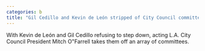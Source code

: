 ```yaml
---
categories: b
title: "Gil Cedillo and Kevin de León stripped of City Council committee posts over racist leak"
---
```

With Kevin de León and Gil Cedillo refusing to step down, acting L.A. City Council President Mitch O"Farrell takes them off an array of committees.